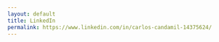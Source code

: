 ```yaml
---
layout: default
title: LinkedIn
permalink: https://www.linkedin.com/in/carlos-candamil-14375624/
---
```

